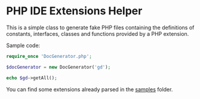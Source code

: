 # PHP IDE Extensions Helper

This is a simple class to generate fake PHP files containing the definitions of constants, interfaces, classes and functions provided by a PHP extension.

Sample code:

```php
require_once 'DocGenerator.php';

$docGenerator = new DocGenerator('gd');

echo $gd->getAll();
```

You can find some extensions already parsed in the [samples](https://github.com/mlocati/php-ide-extensions-helper/tree/master/samples) folder.